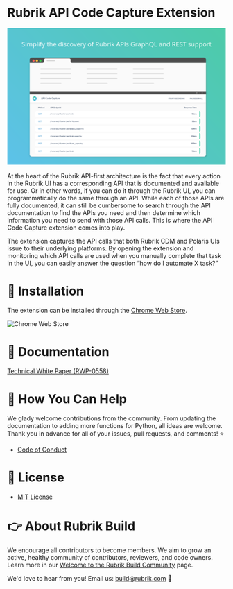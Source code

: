 # Rubrik API Code Capture Extension 

![Main API UI](./images/01_Rubrik_ChromeStoreAppScreenshots_1280x800_20200605_v1.png)


At the heart of the Rubrik API-first architecture is the fact that every action in the Rubrik UI has a corresponding API that is documented and available for use. Or in other words, if you can do it through the Rubrik UI, you can programmatically do the same through an API. While each of those APIs are fully documented, it can still be cumbersome to search through the API documentation to find the APIs you need and then determine which information you need to send with those API calls. This is where the API Code Capture extension comes into play.

The extension captures the API calls that both Rubrik CDM and Polaris UIs issue to their underlying platforms. By opening the extension and monitoring which API calls are used when you manually complete that task in the UI, you can easily answer the question “how do I automate X task?”

# :hammer: Installation

The extension can be installed through the [Chrome Web Store](https://chrome.google.com/webstore/detail/rubrik-api-code-capture/mobibinbefmieblpnhabghboblgamkbj).

![Chrome Web Store](https://user-images.githubusercontent.com/8610203/84167850-58a21b80-aa3c-11ea-9d07-c9bc93069a1b.png)

# :blue_book: Documentation

[Technical White Paper (RWP-0558)](/docs/RWP-0558.pdf)

# :muscle: How You Can Help

We glady welcome contributions from the community. From updating the documentation to adding more functions for Python, all ideas are welcome. Thank you in advance for all of your issues, pull requests, and comments! :star:

- [Code of Conduct](CODE_OF_CONDUCT.md)

# :pushpin: License

- [MIT License](LICENSE)

# :point_right: About Rubrik Build

We encourage all contributors to become members. We aim to grow an active, healthy community of contributors, reviewers, and code owners. Learn more in our [Welcome to the Rubrik Build Community](https://github.com/rubrikinc/welcome-to-rubrik-build) page.

We'd love to hear from you! Email us: build@rubrik.com :love_letter:
